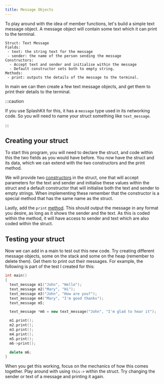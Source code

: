 ```yaml
---
title: Message Objects
---
```


To play around with the idea of member functions, let's build a simple text message object. A message object will contain some text which it can print to the terminal.

```
Struct: Text Message
Fields:
 - text: the string text for the message
 - sender: the name of the person sending the message
Constructors:
  - Accept text and sender and initialise within the message
  - Default constructor sets both to empty string.
Methods:
 - print: outputs the details of the message to the terminal.
```

In main we can then create a few text message objects, and get them to print their details to the terminal.

:::caution

If you use SplashKit for this, it has a `message` type used in its networking code. So you will need to name your struct something like `text_message`.

:::

## Creating your struct

To start this program, you will need to declare the struct, and code within this the two fields as you would have before. You now have the struct and its data, which we can extend with the two constructors and the print method.

We will provide two [constructors](../../1-concepts/1-1-constructor) in the struct, one that will accept parameters for the text and sender and initialise these values within the struct and a default constructor that will initialise both the text and sender to empty strings. When implementing these remember that the constructor is a special method that has the same name as the struct.

Lastly, add the `print` [method](../../1-concepts/1-2-methods). This should output the message in any format you desire, as long as it shows the sender and the text. As this is coded within the method, it will have access to sender and text which are also coded within the struct.

## Testing your struct

Now we can add in a main to test out this new code. Try creating different message objects, some on the stack and some on the heap (remember to delete them). Get them to print out their messages. For example, the following is part of the test I created for this:

```cpp
int main()
{
  text_message m1("John", "Hello");
  text_message m2("Mary", "Hi");
  text_message m3("John", "How are you?");
  text_message m4("Mary", "I'm good thanks");
  text_message m5;

  text_message *m6 = new text_message("John", "I'm glad to hear it");

  m1.print();
  m2.print();
  m3.print();
  m4.print();
  m5.print();
  m6->print();

  delete m6;
}
```

When you get this working, focus on the mechanics of how this comes together. Play around with using `this->` within the struct. Try changing the sender or text of a message and printing it again.
